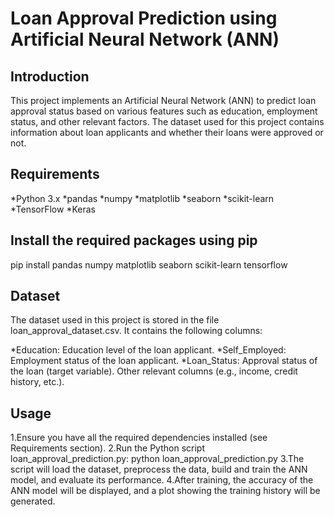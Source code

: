 # Loan Approval Prediction using Artificial Neural Network (ANN)
## Introduction
This project implements an Artificial Neural Network (ANN) to predict loan approval status based on various features such as education, employment status, and other relevant factors. The dataset used for this project contains information about loan applicants and whether their loans were approved or not.
## Requirements
*Python 3.x
*pandas
*numpy
*matplotlib
*seaborn
*scikit-learn
*TensorFlow
*Keras
## Install the required packages using pip
pip install pandas numpy matplotlib seaborn scikit-learn tensorflow
## Dataset
The dataset used in this project is stored in the file loan_approval_dataset.csv. It contains the following columns:

*Education: Education level of the loan applicant.
*Self_Employed: Employment status of the loan applicant.
*Loan_Status: Approval status of the loan (target variable).
   Other relevant columns (e.g., income, credit history, etc.).
## Usage
1.Ensure you have all the required dependencies installed (see Requirements section).
2.Run the Python script loan_approval_prediction.py:
python loan_approval_prediction.py
3.The script will load the dataset, preprocess the data, build and train the ANN model, and evaluate its performance.
4.After training, the accuracy of the ANN model will be displayed, and a plot showing the training history will be generated.
